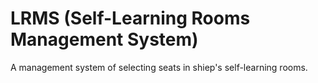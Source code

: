 # LRMS (Self-Learning Rooms Management System)

A management system of selecting seats in shiep's self-learning rooms.
